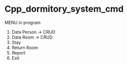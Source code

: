 # Cpp_dormitory_system_cmd

MENU in program 
1. Data Person  -> CRUD
2. Data Room    -> CRUD
3. Stay         
4. Return Room
5. Report 
6. Exit
